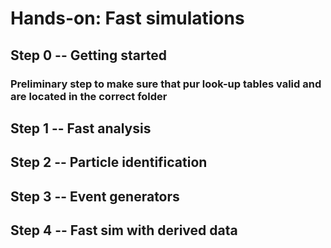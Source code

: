 # Hands-on: Fast simulations

## Step 0 -- Getting started
### Preliminary step to make sure that pur look-up tables valid and are located in the correct folder

## Step 1 -- Fast analysis
## Step 2 -- Particle identification
## Step 3 -- Event generators
## Step 4 -- Fast sim with derived data